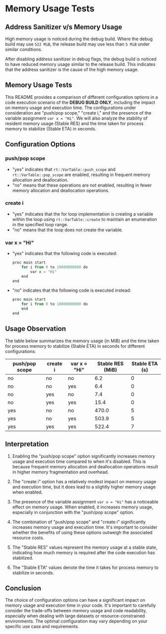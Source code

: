 # Memory Usage Tests

## Address Sanitizer v/s Memory Usage

High memory usage is noticed during the debug build.
Where the debug build may use `522 MiB`, the release build may use less than `5 MiB` under similar conditions.

After disabling address sanitizer in debug flags, the debug build is noticed to have reduced memory usage similar to the release build.
This indicates that the address sanitizer is the cause of the high memory usage.

## Memory Usage Tests

This README provides a comparison of different configuration options in a code execution scenario of the **DEBUG BUILD ONLY**, including the impact on memory usage and execution time. The configurations under consideration are "push/pop scope," "create i," and the presence of the variable assignment `var x = "Hi"`. We will also analyze the stability of resident memory usage (Stable RES) and the time taken for process memory to stabilize (Stable ETA) in seconds.

## Configuration Options

### push/pop scope
- "yes" indicates that `rt::VarTable::push_scope` and `rt::VarTable::pop_scope` are enabled, resulting in frequent memory allocation and deallocation.
- "no" means that these operations are not enabled, resulting in fewer memory allocation and deallocation operations.

### create i
- "yes" indicates that the for loop implementation is creating a variable within the loop  using `rt::VarTable::create` to maintain an enumeration in the specified loop range.
- "no" means that the loop does not create the variable.

### var x = "Hi"
- "yes" indicates that the following code is executed:
  ```python
  proc main start
      for i from 0 to 10000000000 do
          var x = "Hi"
      end
  end
  ```
- "no" indicates that the following code is executed instead:
  ```python
  proc main start
      for i from 0 to 10000000000 do
      end
  end
  ```

## Usage Observation

The table below summarizes the memory usage (in MiB) and the time taken for process memory to stabilize (Stable ETA) in seconds for different configurations:

| push/pop scope | create i | var x = "Hi" | Stable RES (MiB)  | Stable ETA (s) |
|----------------|----------|--------------|-------------------|----------------|
| no             | no       | no           | 6.2               | 0              |
| no             | no       | yes          | 6.4               | 0              |
| no             | yes      | no           | 7.4               | 0              |
| no             | yes      | yes          | 15.4              | 0              |
| yes            | no       | no           | 470.0             | 5              |
| yes            | no       | yes          | 503.9             | 5              |
| yes            | yes      | yes          | 522.4             | 7              |

## Interpretation

1. Enabling the "push/pop scope" option significantly increases memory usage and execution time compared to when it's disabled. This is because frequent memory allocation and deallocation operations result in higher memory fragmentation and overhead.

2. The "create i" option has a relatively modest impact on memory usage and execution time, but it does lead to a slightly higher memory usage when enabled.

3. The presence of the variable assignment `var x = "Hi"` has a noticeable effect on memory usage. When enabled, it increases memory usage, especially in conjunction with the "push/pop scope" option.

4. The combination of "push/pop scope" and "create i" significantly increases memory usage and execution time. It's important to consider whether the benefits of using these options outweigh the associated resource costs.

5. The "Stable RES" values represent the memory usage at a stable state, indicating how much memory is required after the code execution has stabilized.

6. The "Stable ETA" values denote the time it takes for process memory to stabilize in seconds.

## Conclusion

The choice of configuration options can have a significant impact on memory usage and execution time in your code. It's important to carefully consider the trade-offs between memory usage and code readability, especially when dealing with large datasets or resource-constrained environments. The optimal configuration may vary depending on your specific use case and requirements.
